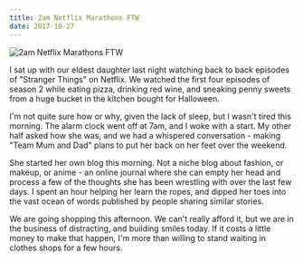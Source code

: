 ```yaml
---
title: 2am Netflix Marathons FTW
date: 2017-10-27
---
```


![2am Netflix Marathons FTW](https://source.unsplash.com/X6cChncECA8/1600x900)

I sat up with our eldest daughter last night watching back to back episodes of "Stranger Things" on Netflix. We watched the first four episodes of season 2 while eating pizza, drinking red wine, and sneaking penny sweets from a huge bucket in the kitchen bought for Halloween.

I'm not quite sure how or why, given the lack of sleep, but I wasn't tired this morning. The alarm clock went off at 7am, and I woke with a start. My other half asked how she was, and we had a whispered conversation - making "Team Mum and Dad" plans to put her back on her feet over the weekend.

She started her own blog this morning. Not a niche blog about fashion, or makeup, or anime - an online journal where she can empty her head and process a few of the thoughts she has been wrestling with over the last few days. I spent an hour helping her learn the ropes, and dipped her toes into the vast ocean of words published by people sharing similar stories.

We are going shopping this afternoon. We can't really afford it, but we are in the business of distracting, and building smiles today. If it costs a little money to make that happen, I'm more than willing to stand waiting in clothes shops for a few hours.